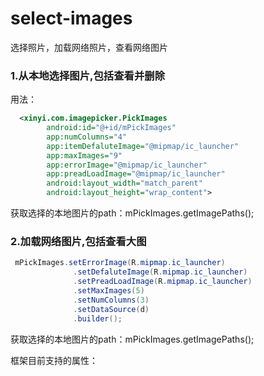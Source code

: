 # select-images
选择照片，加载网络照片，查看网络图片

### 1.从本地选择图片,包括查看并删除

用法：
```xml
  <xinyi.com.imagepicker.PickImages
        android:id="@+id/mPickImages"
        app:numColumns="4"
        app:itemDefaluteImage="@mipmap/ic_launcher"
        app:maxImages="9"
        app:errorImage="@mipmap/ic_launcher"
        app:preadLoadImage="@mipmap/ic_launcher"
        android:layout_width="match_parent"
        android:layout_height="wrap_content">
  ```
  
  获取选择的本地图片的path：mPickImages.getImagePaths();
  
  
  ### 2.加载网络图片,包括查看大图
  
  ``` java
   mPickImages.setErrorImage(R.mipmap.ic_launcher)
                .setDefaluteImage(R.mipmap.ic_launcher)
                .setPreadLoadImage(R.mipmap.ic_launcher)
                .setMaxImages(5)
                .setNumColumns(3)
                .setDataSource(d)
                .builder();
   ```
   获取选择的本地图片的path：mPickImages.getImagePaths();
   
   
   框架目前支持的属性：
   
